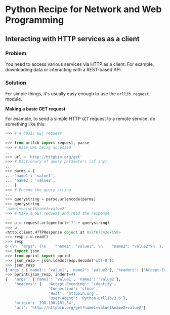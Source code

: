 # Python Recipe for Network and Web Programming

## Interacting with HTTP services as a client

### Problem

You need to access various services via HTTP as a client. For example, 
downloading data or interacting with a REST-based API.

### Solution

For simple things, it's usually easy enough to use the `urllib.request` 
module.

**Making a basic GET request**

For example, to send a simple HTTP `GET` request to a remote 
service, do something like this:

```python
>>> # A basic GET request
...
>>> from urllib import request, parse
>>> # Base URL being accessed
...
>>> url = 'http://httpbin.org/get'
>>> # Dictionary of query parameters (if any)
...
>>> parms = {
... 'name1': 'value1',
... 'name2': 'value2',
... }
>>> # Encode the query string
...
>>> querystring = parse.urlencode(parms)
>>> querystring
'name1=value1&name2=value2'
>>> # Make a GET request and read the response
...
>>> u = request.urlopen(url+'?' + querystring)
>>> u
<http.client.HTTPResponse object at 0x7f67342e7550>
>>> resp = u.read()
>>> resp
b'{\n  "args": {\n    "name1": "value1", \n    "name2": "value2"\n  }, \n  "headers": {\n    "Accept-Encoding": "identity", \n    "Connection": "close", \n    "Host": "httpbin.org", \n    "User-Agent": "Python-urllib/3.6"\n  }, \n  "origin": "190.198.181.54", \n  "url": "http://httpbin.org/get?name1=value1&name2=value2"\n}\n'
>>> import json
>>> from pprint import pprint
>>> json_resp = json.loads(resp.decode('utf-8'))
>>> json_resp
{'args': {'name1': 'value1', 'name2': 'value2'}, 'headers': {'Accept-Encoding': 'identity', 'Connection': 'close', 'Host': 'httpbin.org', 'User-Agent': 'Python-urllib/3.6'}, 'origin': '190.198.181.54', 'url': 'http://httpbin.org/get?name1=value1&name2=value2'}
>>> pprint(json_resp, indent=4)
{   'args': {'name1': 'value1', 'name2': 'value2'},
    'headers': {   'Accept-Encoding': 'identity',
                   'Connection': 'close',
                   'Host': 'httpbin.org',
                   'User-Agent': 'Python-urllib/3.6'},
    'origin': '190.198.181.54',
    'url': 'http://httpbin.org/get?name1=value1&name2=value2'}
```
